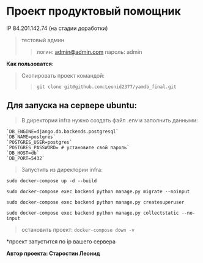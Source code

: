 # Проект продуктовый помощник
IP 84.201.142.74 (на стадии доработки) 
>тестовый админ 
>>логин: admin@admin.com
>>пароль: admin

**Как пользоватся**:
>Скопировать проект командой: 
>> `git clone git@github.com:Leonid2377/yamdb_final.git`

## Для запуска на сервере ubuntu:
>В директории infra нужно создать файл .env и заполнить данными:
  ```
  `DB_ENGINE=django.db.backends.postgresql`
  `DB_NAME=postgres`
  `POSTGRES_USER=postgres`
  `POSTGRES_PASSWORD= # установите свой пароль`
  `DB_HOST=db`
  `DB_PORT=5432`
  ```

>Запустить из директории infra:
  ```
  sudo docker-compose up -d --build
  ```
  
  ```
  sudo docker-compose exec backend python manage.py migrate --noinput
  ```
  
  ```
  sudo docker-compose exec backend python manage.py createsuperuser
  ```
  
  ```
  sudo docker-compose exec backend python manage.py collectstatic --no-input
  ```

> остановить проект: `docker-compose down -v`

*проект запустится по ip вашего сервера

**Автор проекта: Старостин Леонид** 

